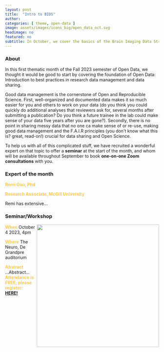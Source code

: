 ```yaml
---
layout: post
title:  "Intro to BIDS"
author: 
categories: [ theme, open-data ]
image: assets/images/icons_big/open_data_oct.svg
headimage: no
featured: no
subtitle: In October, we cover the basics of the Brain Imaging Data Structure - a key component of open and reproducible neuroscience.
---
```

<style>
orange {
  color: rgba(254, 200, 89, 1);
  font-weight: bold;
}
</style>

### About
In this first thematic month of the Fall 2023 semester of Open Data, we thought it would be good to start by covering the foundation of Open Data: Introduction to best practices in research data management and data sharing.

Good data management is the cornerstone of Open and Reproducible Science. First, well-organized and documented data makes it so much easier for you and others to work on your data (do you think you could quickly do additional analyses that reviewers ask for, several months after submitting a publication? Do you think a future trainee in the lab could make sense of your data five years after you are gone?). Secondly, there is no point in sharing messy data that no one ca make sense of or re-use, making good data management and the F.A.I.R principles (you don't know what this is? great, read-on!) crucial for data sharing and Open Science.

To help us with all of this complicated stuff, we have recruited a wonderful expert on that topic to offer a **seminar** at the start of the month, and whom will be available throughout September to book **one-on-one Zoom consultations** with you.

### Expert of the month
<orange>Remi Gau, Phd</orange>

<orange>Research Associate, McGill University</orange>

Remi has extensive...

### Seminar/Workshop
<img align="right" width="400" src="{{site.baseurl}}/assets/images/osoh_poster_september.png">
<orange>When</orange>
October 4 2023, 4pm

<orange>Where</orange>
The Neuro, De Grandpre auditorium

<orange>Abstract</orange>
...Abstract...
<orange>Attendance is FREE, please register:</orange> 
**[HERE!](https://docs.google.com/forms/d/e/1FAIpQLSd_3lWq00qqqSNXTb70lfDRgSfAZqVFcmVcJoLtEe_UA4sQ6A/viewform)**


